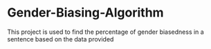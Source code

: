 # Gender-Biasing-Algorithm
This project is used to find the percentage of gender biasedness in a sentence based on the data  provided
